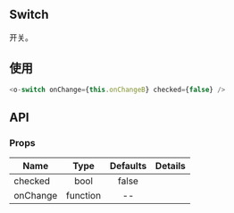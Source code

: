 ## Switch  

开关。

## 使用

```js
<o-switch onChange={this.onChangeB} checked={false} />
```

## API

### Props

|  **Name**  | **Type**        | **Defaults**  | **Details**  |
| ------------- |:-------------:|:-----:|:-------------:|
| checked  | bool|  false     |           |
| onChange  | function|  --     |           |